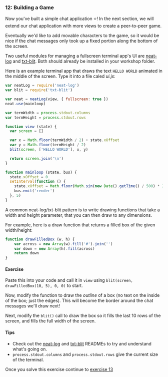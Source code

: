 ### 12: Building a Game

Now you've built a simple chat application :star:! In the next section, we will extend our chat application with more views to create a peer-to-peer game.

Eventually we'd like to add movable characters to the game, so it would be nice if the chat messages only took up a fixed portion along the bottom of the screen.

Two useful modules for managing a fullscreen terminal app's UI are [neat-log](https://github.com/neat-log/neat-log) and [txt-blit](https://github.com/noffle/txt-blit). Both should already be installed in your workshop folder.

Here is an example terminal app that draws the text `HELLO WORLD` animated in the middle of the screen. Type it into a file caled _ui.js_:

```js
var neatLog = require('neat-log')
var blit = require('txt-blit')

var neat = neatLog(view, { fullscreen: true })
neat.use(mainloop)

var termWidth = process.stdout.columns
var termHeight = process.stdout.rows

function view (state) {
  var screen = []

  var x = Math.floor(termWidth / 2) + state.xOffset
  var y = Math.floor(termHeight / 2)
  blit(screen, ['HELLO WORLD'], x, y)

  return screen.join('\n')
}

function mainloop (state, bus) {
  state.xOffset = 0
  setInterval(function () {
    state.xOffset = Math.floor(Math.sin(new Date().getTime() / 500) * 20)
    bus.emit('render')
  }, 5)
}
```

A common neat-log/txt-blit pattern is to write drawing functions that take a width and height parameter, that you can then draw to any dimensions.

For example, here is a draw function that returns a filled box of the given width/height:

```js
function drawFilledBox (w, h) {
    var across = new Array(w).fill('#').join('')
    var down = new Array(h).fill(across)
    return down
}
```

#### Exercise

Paste this into your code and call it in `view` using `blit(screen, drawFilledBox(10, 5), 0, 0)` to start.

Now, modify the function to draw the *outline* of a box (no text on the inside of the box; just the edges). This will become the border around the chat messages we'll draw next!

Next, modify the `blit()` call to draw the box so it fills the last 10 rows of the screen, and fills the full width of the screen.

#### Tips

- Check out the [neat-log](https://github.com/neat-log/neat-log) and [txt-blit](https://github.com/noffle/txt-blit) READMEs to try and understand what's going on.
- `process.stdout.columns` and `process.stdout.rows` give the current size of the terminal.

Once you solve this exercise continue to [exercise 13](13.md)
